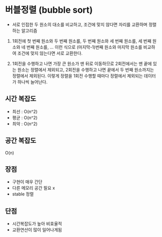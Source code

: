 # 버블정렬 (bubble sort)

- 서로 인접한 두 원소의 대소를 비교하고, 조건에 맞지 않다면 자리를 교환하며 정렬하는 알고리즘


1. 1회전에 첫 번째 원소와 두 번째 원소를, 두 번째 원소와 세 번째 원소를, 세 번째 원소와 네 번째 원소를, … 이런 식으로 (마지막-1)번째 원소와 마지막 원소를 비교하여 조건에 맞지 않는다면 서로 교환한다.

2. 1회전을 수행하고 나면 가장 큰 원소가 맨 뒤로 이동하므로 2회전에서는 맨 끝에 있는 원소는 정렬에서 제외되고, 2회전을 수행하고 나면 끝에서 두 번째 원소까지는 정렬에서 제외된다. 이렇게 정렬을 1회전 수행할 때마다 정렬에서 제외되는 데이터가 하나씩 늘어난다.


## 시간 복잡도
- 최선 :  O(n^2)
- 평균 :  O(n^2)
- 최악 :  O(n^2)


## 공간 복잡도
O(n)


## 장점
- 구현이 매우 간단
- 다른 메모리 공간 필요 x
- stable 정렬


## 단점
- 시간복잡도가 높아 비효율적
- 교환연산이 많이 일어나게됨 
